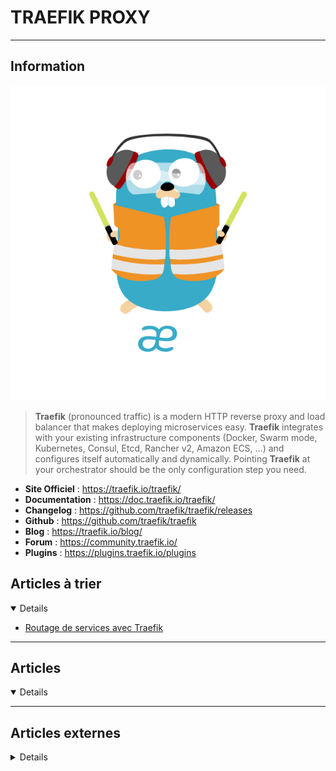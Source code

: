 # TRAEFIK PROXY
----

## <i class="fa-solid fa-hashtag"></i> Information

![Logo](../../_media/apps/traefik_proxy/traefik.logo-dark.png ':size=x250 :no-zoom')


> <i class="fa-solid fa-quote-left"></i> **Traefik** (pronounced traffic) is a modern HTTP reverse proxy and load balancer that makes deploying microservices easy. **Traefik** integrates with your existing infrastructure components (Docker, Swarm mode, Kubernetes, Consul, Etcd, Rancher v2, Amazon ECS, ...) and configures itself automatically and dynamically. Pointing **Traefik** at your orchestrator should be the only configuration step you need. <i class="fa-solid fa-quote-left fa-rotate-180"></i>


- <i class="fa-solid fa-globe"></i> **Site Officiel** : https://traefik.io/traefik/
- <i class="fa-solid fa-book"></i> **Documentation** : https://doc.traefik.io/traefik/
- <i class="fa-solid fa-file-circle-question"></i> **Changelog** : https://github.com/traefik/traefik/releases
- <i class="fa-brands fa-github"></i> **Github** : https://github.com/traefik/traefik
- <i class="fab fa-blogger-b"></i> **Blog** : https://traefik.io/blog/
- <i class="fas fa-comments"></i> **Forum** : https://community.traefik.io/
- <i class="fas fa-tools"></i> **Plugins** : https://plugins.traefik.io/plugins

## <i class="fa-solid fa-glasses"></i> Articles à trier

<details open>

- [Routage de services avec Traefik](/atrier/apps/traefik_001.md)

</details>

---

## <i class="fa-regular fa-newspaper"></i> Articles

<details open>

</details>

---

## <i class="fa-solid fa-glasses"></i> Articles externes

<details>

- [[Traefik] Tutoriel et retour d'expérience](https://www.pofilo.fr/post/20200926-traefik-retour-experience/)
- [Auto-générer un certificat et configurer Traefik pour utiliser le SSL en Local](https://medium.com/@demily.clement/auto-g%C3%A9n%C3%A9rer-un-certificat-et-configurer-traefik-pour-utiliser-le-ssl-en-local-9b66206e8fb6)
- [De l'audimetrie de Traefik libre avec Matomo](https://tferdinand.net/de-l-audimetrie-de-traefik-libre-avec-matomo/)
- [Docker Guide: Installing Traefik - a Modern Reverse Proxy for Microservices](https://www.howtoforge.com/tutorial/ubuntu-docker-traefik-proxy/)
- [Et je suis passé à https avec Docker et Traefik](https://www.it-wars.com/posts/performance/docker-traefik-letsencrypt/) (ouvrir avec firefox)
- [Exposing Kubernetes Services to the internet using Traefik Ingress Controller](https://technology.amis.nl/2019/03/08/exposing-kubernetes-services-to-the-internet-using-traefik-ingress-controller/)
- [Extraction des accesslogs Traefik et création de dashboard](https://tferdinand.net/extraction-des-accesslogs-traefik-et-creation-de-dashboard/)
- [How to Install and Use Traefik as a Reverse Proxy with Docker on CentOS 8](https://www.howtoforge.com/how-to-install-and-use-traefik-as-a-reverse-proxy-with-docker-on-centos-8/)
- [How to Setup Traefik for Docker Containers on Ubuntu 20.04](https://www.linuxtechi.com/setup-traefik-docker-containers-ubuntu/)
- [How To Use Traefik as a Reverse Proxy for Docker Containers on CentOS 7](https://www.digitalocean.com/community/tutorials/how-to-use-traefik-as-a-reverse-proxy-for-docker-containers-on-centos-7)
- [How To Use Traefik as a Reverse Proxy for Docker Containers on Debian 9](https://www.digitalocean.com/community/tutorials/how-to-use-traefik-as-a-reverse-proxy-for-docker-containers-on-debian-9)
- [How To Use Traefik as a Reverse Proxy for Docker Containers on Ubuntu 20.04](https://www.digitalocean.com/community/tutorials/how-to-use-traefik-as-a-reverse-proxy-for-docker-containers-on-ubuntu-20-04)
- [How To Use Traefik v2 as a Reverse Proxy for Docker Containers on Ubuntu 20.04](https://www.digitalocean.com/community/tutorials/how-to-use-traefik-v2-as-a-reverse-proxy-for-docker-containers-on-ubuntu-20-04)
- [Kubernetes Ingress Controller Traefik v2.1 (via CRD)](https://xorhak.io/kubernetes-ingress-controller-traefik-v2-1/)
- [Petit guide de migration de Traefik 1 à Traefik 2](https://tferdinand.net/petit-guide-de-migration-de-traefik1-a-traefik2/)
- [Pris dans le Traefik](https://blog.levassb.ovh/post/traefik/)
- [Stocker ses logs Traefik avec Filebeat, ElasticSearch et Kibana](https://www.grottedubarbu.fr/traefik-filebeat-elasticsearch-kibana/)
- [TRAEFIK - 1. INTRODUCTION](https://www.youtube.com/watch?v=28xCGx3fgSI)
- [TRAEFIK - 9. PROVIDER DOCKER : RESEAUX ET USEBINDPORTIP](https://www.youtube.com/watch?v=WXc2qOdOgzY)
- [Traefik : À la découverte des configurations](https://www.grottedubarbu.fr/first-traefik-yml/)
- [Traefik : Elasticsearch, Kibana, FileBeat et Logstash pour stocker vos logs](https://www.grottedubarbu.fr/traefik-elasticsearch-filebeat-logstash-kibana/)
- [Traefik 2 - Configuration du TLS (Rang A- sur SSLLabs)](https://tferdinand.net/traefik-2-configuration-du-tls/)
- [Traefik 2 - Reverse proxy dans Kubernetes](https://blog.wescale.fr/2020/03/06/traefik-2-reverse-proxy-dans-kubernetes/)
- [Traefik 2 : Les Middlewares en quelques exemples](https://www.grottedubarbu.fr/traefik-2-middleware-par-l-exemple/)
- [Traefik 2.3 - ECS - Fargate : Reverse proxy serverless dans AWS](https://blog.wescale.fr/2020/07/29/traefik-2-3-ecs-fargate-reverse-proxy-serverless-dans-aws/)
- [Traefik 2.3 : Des nouveautés ?](https://www.grottedubarbu.fr/traefik-2-3rc2/)
- [Traefik 2.3 : HTTP Provider](https://www.grottedubarbu.fr/traefik-2-3-http-provider/)
- [Traefik 2.3 : Vers les plugins et au-delà!](https://tferdinand.net/traefik-2-3-vers-les-plugins-et-au-dela/)
- [Traefik et Docker](https://blog.wecoprod.com/traefik-docker/)
- [Traefik Proxy - Introduction](https://video.tferdinand.net/videos/watch/playlist/098163e4-1af0-45d8-b2fe-01a019b28d8b?playlistPosition=1)
- [Traefik v2 : Ma première fois ...](https://www.grottedubarbu.fr/traefik-v2-exemple-basique/)
- [Traefik v2, un vrai reverse proxy](https://catlife.drycat.fr/~/XataZ/traefik-v2-un-vrai-reverse-proxy)
- [Traefik, un reverse proxy pour microservices](https://www.grottedubarbu.fr/traefik-reverse-proxy/)
- [Traefik. Concept term explanation](https://gainanov.pro/eng-blog/devops/docker-traefik-concept-terms-explanation/)
- [Utiliser prometheus pour monitorer vos ingress Traefik](https://blog.stephane-robert.info/post/monitoring-traefik-prometheus/)
- [UTILISER TRAEFIK COMME REVERSE PROXY](https://blog.eleven-labs.com/fr/utiliser-traefik-comme-reverse-proxy/)

</details>